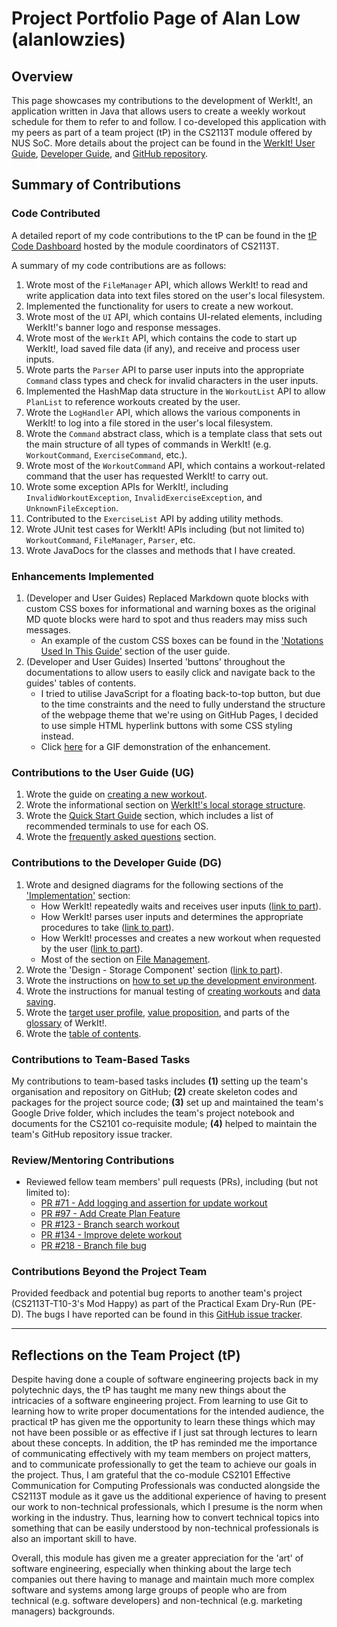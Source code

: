 # Project Portfolio Page of Alan Low (alanlowzies)

## Overview
This page showcases my contributions to the development of WerkIt!, an application written in Java that allows users to 
create a weekly workout schedule for them to refer to and follow. I co-developed this application with my peers as part 
of a team project (tP) in the CS2113T module offered by NUS SoC. More details about the project can be found in the 
[WerkIt! User Guide](../UserGuide.md), [Developer Guide](../DeveloperGuide.md), and 
[GitHub repository](ttps://github.com/AY2122S2-CS2113T-T09-2/tp).

## Summary of Contributions
### Code Contributed
A detailed report of my code contributions to the tP can be found in the [tP Code Dashboard](https://nus-cs2113-ay2122s2.github.io/tp-dashboard/?search=alanlowzies&breakdown=true) 
hosted by the module coordinators of CS2113T.

A summary of my code contributions are as follows:
1. Wrote most of the `FileManager` API, which allows WerkIt! to read and write application data
   into text files stored on the user's local filesystem. 
2. Implemented the functionality for users to create a new workout.
3. Wrote most of the `UI` API, which contains UI-related elements, including WerkIt!'s banner logo and response messages.
4. Wrote most of the `WerkIt` API, which contains the code to start up WerkIt!, load saved file data
   (if any), and receive and process user inputs.
5. Wrote parts the `Parser` API to parse user inputs into the appropriate `Command` class types and check for invalid 
   characters in the user inputs.
6. Implemented the HashMap data structure in the `WorkoutList` API to allow `PlanList` to reference
   workouts created by the user.
7. Wrote the `LogHandler` API, which allows the various components in WerkIt! to log into a file
  stored in the user's local filesystem.
8. Wrote the `Command` abstract class, which is a template class that sets out the main structure of all types
  of commands in WerkIt! (e.g. `WorkoutCommand`, `ExerciseCommand`, etc.).
9. Wrote most of the `WorkoutCommand` API, which contains a workout-related command that the user has requested
  WerkIt! to carry out.
10. Wrote some exception APIs for WerkIt!, including `InvalidWorkoutException`, `InvalidExerciseException`, and
  `UnknownFileException`.
11. Contributed to the `ExerciseList` API by adding utility methods.
12. Wrote JUnit test cases for WerkIt! APIs including (but not limited to) `WorkoutCommand`, `FileManager`, `Parser`, etc.
13. Wrote JavaDocs for the classes and methods that I have created.


### Enhancements Implemented
1. (Developer and User Guides) Replaced Markdown quote blocks with custom CSS boxes for informational and warning boxes
    as the original MD quote blocks were hard to spot and thus readers may miss such messages.
    - An example of the custom CSS boxes can be found in the ['Notations Used In This Guide'](../UserGuide.md#notations-used-in-this-guide)
  section of the user guide.
2. (Developer and User Guides) Inserted 'buttons' throughout the documentations to allow users to easily click and navigate back 
   to the guides' tables of contents. 
    - I tried to utilise JavaScript for a floating back-to-top button, but due to the time constraints and the need to
    fully understand the structure of the webpage theme that we're using on GitHub Pages, I decided to
    use simple HTML hyperlink buttons with some CSS styling instead.
    - Click [here](../images/ppp/alanlowzies/BackToToCDemo.gif) for a GIF demonstration of the enhancement.

### Contributions to the User Guide (UG)
1. Wrote the guide on [creating a new workout](../UserGuide.md#create-a-workout-workout-new).
2. Wrote the informational section on [WerkIt!'s local storage structure](../UserGuide.md#werkits-local-storage-information).
3. Wrote the [Quick Start Guide](../UserGuide.md#quick-start-guide) section, which includes a list of 
   recommended terminals to use for each OS.
4. Wrote the [frequently asked questions](../UserGuide.md#frequently-asked-questions-faq) section.

### Contributions to the Developer Guide (DG)
1. Wrote and designed diagrams for the following sections of the ['Implementation'](../DeveloperGuide.md#implementation) 
   section:
    - How WerkIt! repeatedly waits and receives user inputs ([link to part](../DeveloperGuide.md#getting-user-input-continuously)).
    - How WerkIt! parses user inputs and determines the appropriate procedures to take 
      ([link to part](../DeveloperGuide.md#parsing-user-input-and-getting-the-right-command)).
    - How WerkIt! processes and creates a new workout when requested by the user
      ([link to part](../DeveloperGuide.md#create-new-workout)).
    - Most of the section on [File Management](../DeveloperGuide.md#file-management).
3. Wrote the 'Design - Storage Component' section ([link to part](../DeveloperGuide.md#storage-component)).
4. Wrote the instructions on 
[how to set up the development environment](../DeveloperGuide.md#setting-up-your-development-environment).
5. Wrote the instructions for manual testing of [creating workouts](../DeveloperGuide.md#creating-a-new-workout) and 
   [data saving](../DeveloperGuide.md#test-on-data-saving).
6. Wrote the [target user profile](../DeveloperGuide.md#target-user-profile), 
   [value proposition](../DeveloperGuide.md#value-proposition), and parts of the 
   [glossary](../DeveloperGuide.md#glossary) of WerkIt!.
7. Wrote the [table of contents](../DeveloperGuide.md#table-of-contents).

### Contributions to Team-Based Tasks
My contributions to team-based tasks includes **(1)** setting up the team's organisation and repository on GitHub; 
**(2)** create skeleton codes and packages for the project source code; **(3)** set up and maintained the team's
Google Drive folder, which includes the team's project notebook and documents for the CS2101 co-requisite module; 
**(4)** helped to maintain the team's GitHub repository issue tracker.

### Review/Mentoring Contributions
- Reviewed fellow team members' pull requests (PRs), including (but not limited to):
  - [PR #71 - Add logging and assertion for update workout](https://github.com/AY2122S2-CS2113T-T09-2/tp/pull/71#pullrequestreview-910244404)
  - [PR #97 - Add Create Plan Feature](https://github.com/AY2122S2-CS2113T-T09-2/tp/pull/97#pullrequestreview-914977219)
  - [PR #123 - Branch search workout](https://github.com/AY2122S2-CS2113T-T09-2/tp/pull/123#pullrequestreview-919593971)
  - [PR #134 - Improve delete workout](https://github.com/AY2122S2-CS2113T-T09-2/tp/pull/134#pullrequestreview-920276634)
  - [PR #218 - Branch file bug](https://github.com/AY2122S2-CS2113T-T09-2/tp/pull/218#pullrequestreview-929510891)

### Contributions Beyond the Project Team
Provided feedback and potential bug reports to another team's project (CS2113T-T10-3's Mod Happy) as part
of the Practical Exam Dry-Run (PE-D). The bugs I have reported can be found in this 
[GitHub issue tracker](https://github.com/alanlowzies/ped/issues).

---

## Reflections on the Team Project (tP)
Despite having done a couple of software engineering projects back in my polytechnic days, the tP has taught me many
new things about the intricacies of a software engineering project. From learning to use Git to learning how to write
proper documentations for the intended audience, the practical tP has given me the opportunity to learn these things 
which may not have been possible or as effective if I just sat through lectures to learn about these concepts. In
addition, the tP has reminded me the importance of communicating effectively with my team members on project matters,
and to communicate professionally to get the team to achieve our goals in the project. Thus, I am grateful that the 
co-module CS2101 Effective Communication for Computing Professionals was conducted alongside the CS2113T module as it
gave us the additional experience of having to present our work to non-technical professionals, which I presume is the
norm when working in the industry. Thus, learning how to convert technical topics into something that can be easily
understood by non-technical professionals is also an important skill to have.

Overall, this module has given me a greater appreciation for the 'art' of software engineering, especially when thinking
about the large tech companies out there having to manage and maintain much more complex software and systems among 
large groups of people who are from technical (e.g. software developers) and non-technical (e.g. marketing managers) 
backgrounds.